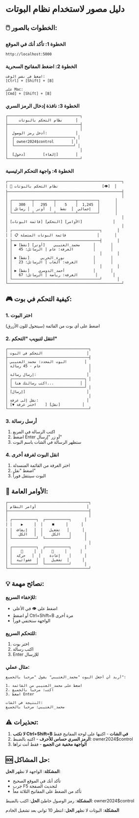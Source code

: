 # دليل مصور لاستخدام نظام البوتات

## 🖱️ الخطوات بالصور:

### الخطوة 1: تأكد أنك في الموقع
```
http://localhost:5000
```

### الخطوة 2: اضغط المفاتيح السحرية
```
اضغط في نفس الوقت:
[Ctrl] + [Shift] + [B]

على Mac:
[Cmd] + [Shift] + [B]
```

### الخطوة 3: نافذة إدخال الرمز السري
```
┌─────────────────────────────────┐
│     نظام التحكم بالبوتات      │
├─────────────────────────────────┤
│                                 │
│  أدخل رمز الوصول:             │
│  ┌───────────────────────────┐ │
│  │ owner2024$control        │ │
│  └───────────────────────────┘ │
│                                 │
│  [دخول]        [إلغاء]        │
└─────────────────────────────────┘
```

### الخطوة 4: واجهة التحكم الرئيسية
```
┌────────────────────────────────────────────────────┐
│ 🤖 نظام التحكم بالبوتات                    [👁️]  │
├────────────────────────────────────────────────────┤
│                                                    │
│ ┌─────────┬─────────┬─────────┬─────────┐       │
│ │   300   │   295   │    5    │  1,245  │       │
│ │ إجمالي  │  نشط    │  أونر   │ رسائل   │       │
│ └─────────┴─────────┴─────────┴─────────┘       │
│                                                    │
│ [قائمة البوتات] [التحكم] [الأوامر]              │
│                                                    │
│ ┌────────────────────────────────────────┐       │
│ │ 📋 قائمة البوتات المتصلة              │       │
│ ├────────────────────────────────────────┤       │
│ │ ▶ محمد_العتيبي    [أونر] [نشط]      │       │
│ │   الغرفة: عام | الرسائل: 45         │       │
│ │                                        │       │
│ │ ▶ نورة_الحربي     [نشط]             │       │
│ │   الغرفة: ألعاب | الرسائل: 23       │       │
│ │                                        │       │
│ │ ▶ أحمد_الدوسري    [نشط]             │       │
│ │   الغرفة: رياضة | الرسائل: 67        │       │
│ └────────────────────────────────────────┘       │
└────────────────────────────────────────────────────┘
```

## 🎮 كيفية التحكم في بوت:

### 1. اختر البوت
اضغط على أي بوت من القائمة (سيتحول للون الأزرق)

### 2. انتقل لتبويب "التحكم"
```
┌─────────────────────────────────────┐
│ التحكم في البوت                    │
├─────────────────────────────────────┤
│ البوت المحدد: محمد_العتيبي        │
│ عام - 45 رسالة                      │
│                                     │
│ إرسال رسالة:                       │
│ ┌─────────────────────────────────┐ │
│ │ اكتب رسالتك هنا...            │ │
│ └─────────────────────────────────┘ │
│ [إرسال]                            │
│                                     │
│ نقل إلى غرفة:                      │
│ [▼ اختر غرفة    ] [نقل]          │
└─────────────────────────────────────┘
```

### 3. أرسل رسالة
1. اكتب الرسالة في المربع
2. اضغط Enter أو زر "إرسال"
3. ستظهر الرسالة في الشات باسم البوت

### 4. انقل البوت لغرفة أخرى
1. اختر الغرفة من القائمة المنسدلة
2. اضغط "نقل"
3. البوت سينتقل فوراً

## 🔧 الأوامر العامة:

```
┌─────────────────────────────────────┐
│ أوامر النظام                       │
├─────────────────────────────────────┤
│                                     │
│ ┌───────────┐  ┌───────────┐      │
│ │    ▶️     │  │    ⏹️     │      │
│ │  تشغيل   │  │   إيقاف   │      │
│ │   الكل    │  │   الكل    │      │
│ └───────────┘  └───────────┘      │
│                                     │
│ ┌───────────┐  ┌───────────┐      │
│ │    🔄     │  │    🎲     │      │
│ │  إعادة    │  │   حركة    │      │
│ │  تشغيل   │  │  عشوائية  │      │
│ └───────────┘  └───────────┘      │
└─────────────────────────────────────┘
```

## 💡 نصائح مهمة:

### للإخفاء السريع:
- اضغط على 👁️ في الأعلى
- أو اضغط Ctrl+Shift+B مرة أخرى
- الواجهة ستختفي فوراً

### للتحكم السريع:
1. اختر بوت
2. اكتب رسالة
3. Enter للإرسال

### مثال عملي:
```
أريد أن أجعل البوت "محمد_العتيبي" يقول "مرحبا بالجميع":

1. اضغط على محمد_العتيبي من القائمة
2. اكتب: مرحبا بالجميع
3. اضغط Enter

النتيجة في الشات:
محمد_العتيبي: مرحبا بالجميع
```

## ⚠️ تحذيرات:

1. **لا تكتب Ctrl+Shift+B في الشات** - اكتبها على لوحة المفاتيح فقط
2. **الرمز السري حساس للأحرف** - اكتبه بالضبط: owner2024$control
3. **الواجهة مخفية عن الجميع** - فقط أنت تراها

## 🆘 حل المشاكل:

**المشكلة**: الواجهة لا تظهر
**الحل**: 
- تأكد أنك في الموقع الصحيح
- جرب F5 لتحديث الصفحة
- تأكد من الضغط على المفاتيح الثلاثة معاً

**المشكلة**: رمز الوصول خاطئ
**الحل**: اكتب بالضبط: owner2024$control

**المشكلة**: البوتات لا تظهر
**الحل**: انتظر 10 ثواني بعد تشغيل الخادم